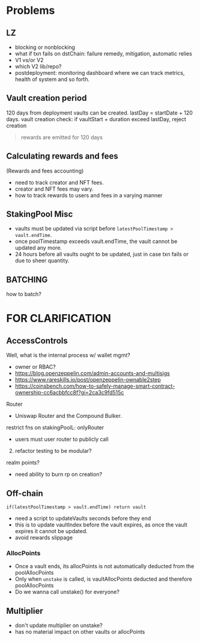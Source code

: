 # Problems

## LZ

- blocking or nonblocking
- what if txn fails on dstChain: failure remedy, mitigation, automatic relies
- V1 vs/or V2
- which V2 lib/repo?
- postdeployment: monitoring dashboard where we can track metrics, health of system and so forth.

## Vault creation period

120 days from deployment vaults can be created.
lastDay = startDate + 120 days.
vault creation check: if vaultStart + duration exceed lastDay, reject creation
> rewards are emitted for 120 days

## Calculating rewards and fees

(Rewards and fees accounting)
- need to track creator and NFT fees.
- creator and NFT fees may vary.
- how to track rewards to users and fees in a varying manner

## StakingPool Misc

- vaults must be updated via script before `latestPoolTimestamp > vault.endTime`.
- once poolTimestamp exceeds vault.endTime, the vault cannot be updated any more.
- 24 hours before all vaults ought to be updated, just in case txn fails or due to sheer quantity.

## BATCHING

how to batch?

# FOR CLARIFICATION

## AccessControls

Well, what is the internal process w/ wallet mgmt?

- owner or RBAC?
- https://blog.openzeppelin.com/admin-accounts-and-multisigs
- https://www.rareskills.io/post/openzeppelin-ownable2step
- https://coinsbench.com/how-to-safely-manage-smart-contract-ownership-cc6acbbfcc8f?gi=2ca3c9fd515c


Router
- Uniswap Router and the Compound Bulker.

restrict fns on stakingPoolL: onlyRouter
 - users must user router to publicly call

2. refactor testing to be modular?


realm points?
 - need ability to burn rp on creation?

## Off-chain

`if(latestPoolTimestamp > vault.endTime) return vault`

- need a script to updateVaults seconds before they end
- this is to update vaultIndex before the vault expires, as once the vault expires it cannot be updated.
- avoid rewards slippage

### AllocPoints

- Once a vault ends, its allocPoints is not automatically deducted from the poolAllocPoints
- Only when `unstake` is called, is vaultAllocPoints deducted and therefore poolAllocPoints
- Do we wanna call unstake() for everyone?


## Multiplier

- don't update multiplier on unstake?
- has no material impact on other vaults or allocPoints